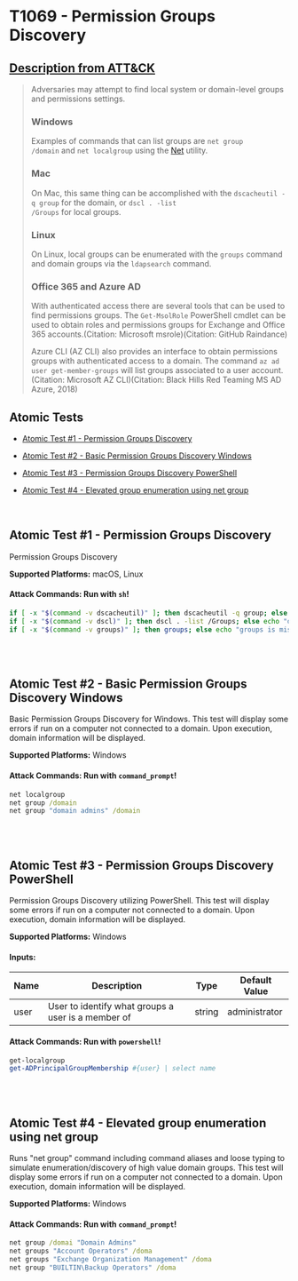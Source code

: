 # T1069 - Permission Groups Discovery
## [Description from ATT&CK](https://attack.mitre.org/wiki/Technique/T1069)
<blockquote>Adversaries may attempt to find local system or domain-level groups and permissions settings. 

### Windows

Examples of commands that can list groups are <code>net group /domain</code> and <code>net localgroup</code> using the [Net](https://attack.mitre.org/software/S0039) utility.

### Mac

On Mac, this same thing can be accomplished with the <code>dscacheutil -q group</code> for the domain, or <code>dscl . -list /Groups</code> for local groups.

### Linux

On Linux, local groups can be enumerated with the <code>groups</code> command and domain groups via the <code>ldapsearch</code> command.

### Office 365 and Azure AD

With authenticated access there are several tools that can be used to find permissions groups. The <code>Get-MsolRole</code> PowerShell cmdlet can be used to obtain roles and permissions groups for Exchange and Office 365 accounts.(Citation: Microsoft msrole)(Citation: GitHub Raindance)

Azure CLI (AZ CLI) also provides an interface to obtain permissions groups with authenticated access to a domain. The command <code>az ad user get-member-groups</code> will list groups associated to a user account.(Citation: Microsoft AZ CLI)(Citation: Black Hills Red Teaming MS AD Azure, 2018)</blockquote>

## Atomic Tests

- [Atomic Test #1 - Permission Groups Discovery](#atomic-test-1---permission-groups-discovery)

- [Atomic Test #2 - Basic Permission Groups Discovery Windows](#atomic-test-2---basic-permission-groups-discovery-windows)

- [Atomic Test #3 - Permission Groups Discovery PowerShell](#atomic-test-3---permission-groups-discovery-powershell)

- [Atomic Test #4 - Elevated group enumeration using net group](#atomic-test-4---elevated-group-enumeration-using-net-group)


<br/>

## Atomic Test #1 - Permission Groups Discovery
Permission Groups Discovery

**Supported Platforms:** macOS, Linux





#### Attack Commands: Run with `sh`! 


```sh
if [ -x "$(command -v dscacheutil)" ]; then dscacheutil -q group; else echo "dscacheutil is missing from the machine. skipping..."; fi; fi;
if [ -x "$(command -v dscl)" ]; then dscl . -list /Groups; else echo "dscl is missing from the machine. skipping..."; fi;
if [ -x "$(command -v groups)" ]; then groups; else echo "groups is missing from the machine. skipping..."; fi;
```






<br/>
<br/>

## Atomic Test #2 - Basic Permission Groups Discovery Windows
Basic Permission Groups Discovery for Windows. This test will display some errors if run on a computer not connected to a domain. Upon execution, domain
information will be displayed.

**Supported Platforms:** Windows





#### Attack Commands: Run with `command_prompt`! 


```cmd
net localgroup
net group /domain
net group "domain admins" /domain
```






<br/>
<br/>

## Atomic Test #3 - Permission Groups Discovery PowerShell
Permission Groups Discovery utilizing PowerShell. This test will display some errors if run on a computer not connected to a domain. Upon execution, domain
information will be displayed.

**Supported Platforms:** Windows




#### Inputs:
| Name | Description | Type | Default Value | 
|------|-------------|------|---------------|
| user | User to identify what groups a user is a member of | string | administrator|


#### Attack Commands: Run with `powershell`! 


```powershell
get-localgroup
get-ADPrincipalGroupMembership #{user} | select name
```






<br/>
<br/>

## Atomic Test #4 - Elevated group enumeration using net group
Runs "net group" command including command aliases and loose typing to simulate enumeration/discovery of high value domain groups. This
test will display some errors if run on a computer not connected to a domain. Upon execution, domain information will be displayed.

**Supported Platforms:** Windows





#### Attack Commands: Run with `command_prompt`! 


```cmd
net group /domai "Domain Admins"
net groups "Account Operators" /doma
net groups "Exchange Organization Management" /doma
net group "BUILTIN\Backup Operators" /doma
```






<br/>
